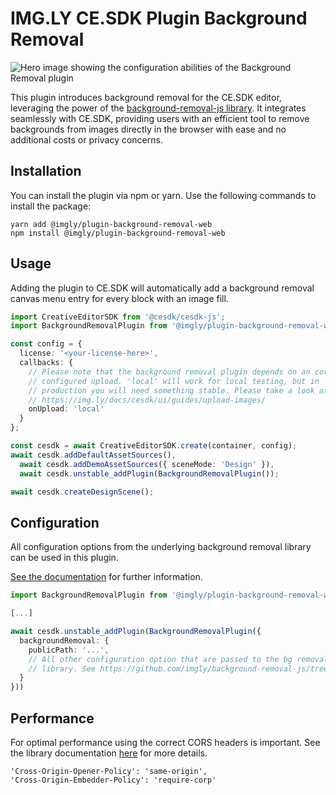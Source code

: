 # IMG.LY CE.SDK Plugin Background Removal

![Hero image showing the configuration abilities of the Background Removal plugin](https://img.ly/static/plugins/background-removal/gh-repo-header.jpg)

This plugin introduces background removal for the CE.SDK editor, leveraging the power of the [background-removal-js library](https://github.com/imgly/background-removal-js). It integrates seamlessly with CE.SDK, providing users with an efficient tool to remove backgrounds from images directly in the browser with ease and no additional costs or privacy concerns.

## Installation

You can install the plugin via npm or yarn. Use the following commands to install the package:

```
yarn add @imgly/plugin-background-removal-web
npm install @imgly/plugin-background-removal-web
```

## Usage

Adding the plugin to CE.SDK will automatically add a background removal
canvas menu entry for every block with an image fill.

```typescript
import CreativeEditorSDK from '@cesdk/cesdk-js';
import BackgroundRemovalPlugin from '@imgly/plugin-background-removal-web';

const config = {
  license: '<your-license-here>',
  callbacks: {
    // Please note that the background removal plugin depends on an correctly
    // configured upload. 'local' will work for local testing, but in
    // production you will need something stable. Please take a look at:
    // https://img.ly/docs/cesdk/ui/guides/upload-images/
    onUpload: 'local'
  }
};

const cesdk = await CreativeEditorSDK.create(container, config);
await cesdk.addDefaultAssetSources(),
  await cesdk.addDemoAssetSources({ sceneMode: 'Design' }),
  await cesdk.unstable_addPlugin(BackgroundRemovalPlugin());

await cesdk.createDesignScene();
```

## Configuration

All configuration options from the underlying background removal library
can be used in this plugin.

[See the documentation](https://github.com/imgly/background-removal-js/tree/main/packages/web#advanced-configuration) for further information.

```typescript
import BackgroundRemovalPlugin from '@imgly/plugin-background-removal-web';

[...]

await cesdk.unstable_addPlugin(BackgroundRemovalPlugin({
  backgroundRemoval: {
    publicPath: '...',
    // All other configuration option that are passed to the bg removal
    // library. See https://github.com/imgly/background-removal-js/tree/main/packages/web#advanced-configuration
  }
}))

```

## Performance

For optimal performance using the correct CORS headers is important. See the library documentation [here](https://github.com/imgly/background-removal-js/tree/main/packages/web#performance) for more details.

```
'Cross-Origin-Opener-Policy': 'same-origin',
'Cross-Origin-Embedder-Policy': 'require-corp'
```
